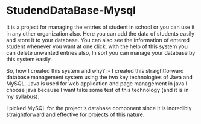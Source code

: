 # StudendDataBase-Mysql

It is a project for managing the entries of student in school or you can use it in any other organization also. Here you can add the data of students easily and store it to your database. You can also see the information of entered student whenever you want at one click. with the help of this system you can delete unwanted entries also, In sort you can manage your database by this system easily.


So, how I created this system and why?
:-
I created this straightforward database management system using the two key technologies of Java and MySQL. Java is used for web application and page management in java I choose java because I want take some test of this technology (and it is in my syllabus).

I picked MySQL for the project's database component since it is incredibly straightforward and effective for projects of this nature.
